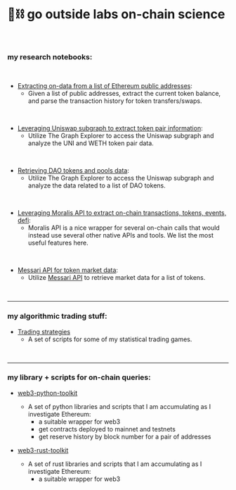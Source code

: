 # 🧱⛓ go outside labs on-chain science 

<br>

### my research notebooks:

<br>
    

* [Extracting on-data from a list of Ethereum public addresses](on-chain-data-by-address):
    * Given a list of public addresses, extract the current token balance, and parse the transaction history for token transfers/swaps.

<br>

* [Leveraging Uniswap subgraph to extract token pair information](uniswap-data):
    * Utilize The Graph Explorer to access the Uniswap subgraph and analyze the UNI and WETH token pair data. 

<br>
    

* [Retrieving DAO tokens and pools data](dao-data):
    * Utilize The Graph Explorer to access the Uniswap subgraph and analyze the data related to a list of DAO tokens.


<br>
    

* [Leveraging Moralis API to extract on-chain transactions, tokens, events, defi](moralis-tokens-and-txs):
    * Moralis API is a nice wrapper for several on-chain calls that would instead use several other native APIs and tools. We list the most useful features here.


<br>
    

* [Messari API for token market data](messari-assets-data):
    * Utilize [Messari API](https://messari.io/api) to retrieve market data for a list of tokens.


<br>

----

### my algorithmic trading stuff:

* [Trading strategies](trading-bots-and-scripts/)
    * A set of scripts for some of my statistical trading games.


<br>

----

### my library + scripts for on-chain queries:

* [web3-python-toolkit](web3_python_toolkit)
    * A set of python libraries and scripts that I am accumulating as I investigate Ethereum:
        - a suitable wrapper for web3 
        - get contracts deployed to mainnet and testnets
        - get reserve history by block number for a pair of addresses

* [web3-rust-toolkit](web3_rust_toolkit)
    * A set of rust libraries and scripts that I am accumulating as I investigate Ethereum:
        - a suitable wrapper for web3
